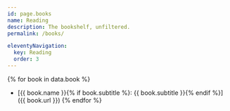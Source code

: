 ```yaml
---
id: page.books
name: Reading
description: The bookshelf, unfiltered.
permalink: /books/

eleventyNavigation:
  key: Reading
  order: 3
---
```

{% for book in data.book %}
* [{{ book.name }}{% if book.subtitle %}: {{ book.subtitle }}{% endif %}]({{ book.url }})
{% endfor %}
